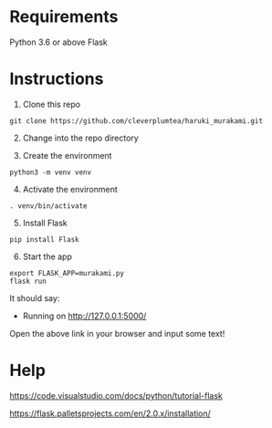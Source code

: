 # Requirements
Python 3.6 or above
Flask

# Instructions

1. Clone this repo
```
git clone https://github.com/cleverplumtea/haruki_murakami.git
```

2. Change into the repo directory


3. Create the environment
```
python3 -m venv venv
```

4. Activate the environment
```
. venv/bin/activate
```

5. Install Flask
```
pip install Flask
```

6. Start the app
```
export FLASK_APP=murakami.py
flask run
```
It should say:
 * Running on http://127.0.0.1:5000/

Open the above link in your browser and input some text!

# Help
https://code.visualstudio.com/docs/python/tutorial-flask

https://flask.palletsprojects.com/en/2.0.x/installation/
